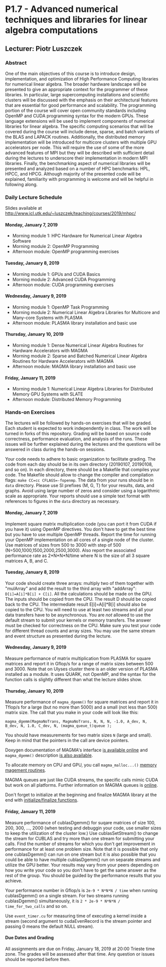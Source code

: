 # P1.7 - Advanced numerical techniques and libraries for linear algebra computations #

## Lecturer: Piotr Luszczek ##

### Abstract ###

One of the main objectives of this course is to introduce design,
implementation, and optimization of High Performance Computing libraries
for numerical linear algebra. The broader hardware landscape will be
presented to give an appropriate context for the programmer of these
libraries. In particular, large supercomputing installations and
scientific clusters will be discussed with the emphasis on their
architectural features that are essential for good performance and
scalability. The programming portion of the course will cover open
community standards including OpenMP and CUDA programming syntax for
the modern GPUs. These language extensions
will be used to implement components of numerical libraries for linear
algebra. The specific computing scenarios that will be covered during
the course will include dense, sparse, and batch variants of the BLAS
and LAPACK routines. Additionally, the distributed memory implementation
will be introduced for multicore clusters with multiple GPU accelerators
per node. This will require the use of some of the more advanced
features of MPI but they will be described with sufficient detail during
the lectures to underscore their implementation in modern MPI libraries.
Finally, the benchmarking aspect of numerical libraries will be
presented and analyzed based on a number of HPC benchmarks: HPL, HPCC,
and HPCG.  Although majority of the presented code will be explained,
familiarity with programming is welcome and will be helpful in following
along.

### Daily Lecture Schedule ###

Slides available at http://www.icl.utk.edu/~luszczek/teaching/courses/2019/mhpc/

#### Monday, January 7, 2019 ####

* Morning module 1: HPC Hardware for Numerical Linear Algebra Software
* Morning module 2: OpenMP Programming
* Afternoon module: OpenMP programming exercises

#### Tuesday, January 8, 2019 ####

* Morning module 1: GPUs and CUDA Basics
* Morning module 2: Advanced CUDA Programming
* Afternoon module: CUDA programming exercises

#### Wednesday, January 9, 2019 ####

* Morning module 1: OpenMP Task Programming
* Morning module 2: Numerical Linear Algebra Libraries for Multicore and Many-core Systems with PLASMA
* Afternoon module: PLASMA library installation and basic use

#### Thursday, January 10, 2019 ####

* Morning module 1: Dense Numerical Linear Algebra Routines for Hardware Accelerators with MAGMA
* Morning module 2: Sparse and Batched Numerical Linear Algebra Routines for Hardware Accelerators with MAGMA
* Afternoon module: MAGMA library installation and basic use

#### Friday, January 11, 2019 ####

* Morning module 1: Numerical Linear Algebra Libraries for Distributed Memory GPU Systems with SLATE
* Afternoon module: Distributed Memory Programming

### Hands-on Exercises ###

The lectures will be followed by hands-on exercises that will be graded. Each
student is expected to work independently in class. The work will be turned in
forks of this repository. Grading will be based on source code correctness,
performance evaluation, and analysis of the runs. These issues will be
further explained during the lectures and the questions will be answered in
class during the hands-on sessions.

Your code needs to adhere to basic organization to facilitate grading. The code
from each day should be in its own directory (20190107, 20190108, and so on).
In each directory, there should be a Makefile that compiles your code. The
Makefile should allow to change the compiler and compilation flags:
`make CC=cc CFLAGS=-fopenmp`.  The data from your runs should be in `data`
directory.  Please use SI prefixes (M, G, T) for your results, data, and
graphs. Avoid using large number of zeros and consider using a logarithmic
scale as appropriate. Your reports should use a simple text format with
references to figures in the `data` directory as necessary.

#### Monday, January 7, 2019 ####

Implement square matrix multiplication code (you can port it from CUDA if you
have it) using OpenMP directives. You don't have to get the best time but you
have to use multiple OpenMP threads.  Report the time for running your OpenMP
implementation on all cores of a single node of the cluster.  Use matrices of
sizes from 500 to 3000 with step of 500 (N=500,1000,1500,2000,2500,3000). Also
report the associated performance rate as 2\*N\*N\*N/time where N is the size
of all 3 square matrices A, B, and C.

#### Tuesday, January 8, 2019 ####

Your code should create three arrays: multiply two of them together with
"mulArray" and add the result to the third array with "addArray":
`D[i]=A[i]*B[i] + C[i]`. All the calculations should be made on the GPU. The
inputs should be copied from the CPU. The result D should be copied back to the
CPU. The intermediate result E[i]=A[i]\*B[i] should also be copied to the CPU.
You will need to use at least two streams and all your data transfers have to
be asynchronous. You are *not* allowed to use the default stream to submit your
kernels or memory transfers.  The answer must be checked for correctness on the
CPU. Make sure you test your code for different thread counts and array sizes.
You may use the same stream and event structure as presented during the
lecture.


#### Wednesday, January 9, 2019 ####

Measure performance of matrix multiplication from PLASMA for square matrices
and report it in Gflop/s for a range of matrix sizes between 500 and 3000.
Note that on Ulyses cluster there is an older version of PLASMA installed as a
module. It uses QUARK, not OpenMP, and the syntax for the function calls is
slightly different than what the lecture slides show.

#### Thursday, January 10, 2019 ####

Measure performance of `magma_dgemm()` for square matrices and report it in
Tflop/s for a large (but no more than 5000) and a small (not less than 500)
matrix size. The call that you make in your code will look like this:

    magma_dgemm(MagmaNoTrans, MagmaNoTrans, N, N, N, -1.0, A_dev, N, B_dev, N, 1.0, C_dev, N, (magma_queue_t)queue );

You should have measurements for two matrix sizes `N` (large and small).
Keep in mind that the pointers in the call are device pointers.

Doxygen documentation of MAGMA's interface [is available
online](http://icl.cs.utk.edu/projectsfiles/magma/doxygen/ "MAGMA Doxygen")
and `magma_dgemm()` description [is also
available](http://icl.cs.utk.edu/projectsfiles/magma/doxygen/group__magma__gemm.html#gaa1c5db46fc9884b01b6423366e47e469
"MAGMA GEMM routines").

To allocate memory on CPU and GPU, you call `magma_malloc...()` [memory magement routines](
http://icl.cs.utk.edu/projectsfiles/magma/doxygen/routines.html#util "MAGMA Utilities").

MAGMA queues are just like CUDA streams, the specific calls mimic CUDA but work
on all platforms. Further information on MAGMA queues is
[online](http://icl.cs.utk.edu/projectsfiles/magma/doxygen/group__magma__queue.html
"MAGMA Queues").

Don't forget to initialize at the beginning and finalize MAGMA library at the end with
[initialize/finalize
functions](http://icl.cs.utk.edu/projectsfiles/magma/doxygen/group__magma__init.html
"MAGMA initialization and finalization").

#### Friday, January 11, 2019 ####

Measure performance of cublasDgemm() for suqare matrices of size 100, 200, 300,
..., 2000 (when testing and debuggin your code, use smaller sizes to keep the
utilization of the cluster low.) Use cublasSetStream() to change the stream for
CUBLAS and try more than one stream for submitting your calls. Find the number
of streams for which you don't get improvement in performance for at least one
problem size. Note that it is possible that only one cublasDgemm() can run on
one stream but it is also possible that you could be able to have multiple
cublasDgemm() run on separate streams and utilize the GPU better. Your results
may vary from your peers depending on how you write your code so you don't have
to get the same answer as the rest of the group. You should be guided by the
performance results that you achieve.

Your performance number in Gflop/s is `2e-9 * N*N*N / time` when running
cublasDgemm() on a single stream. For two streams running cublasDgemm()
simultaneously, it is `2 * 2e-9 * N*N*N / time_for_two_calls` and so on.

Use `event_timer.cu` for measuring time of executing a kernel inside a stream
(second argument to cudaEvenRecord is the stream pointer and passing 0 means
the default NULL stream).

#### Due Dates and Grading ####

All assignments are due on Friday, January 18, 2019 at 20:00 Trieste time zone.
The grades will be assessed after that time. Any question or issues should be
reported before then.
